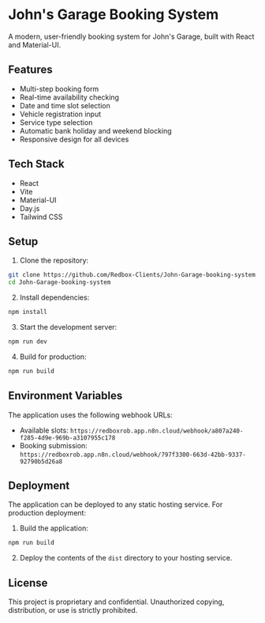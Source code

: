 # John's Garage Booking System

A modern, user-friendly booking system for John's Garage, built with React and Material-UI.

## Features

- Multi-step booking form
- Real-time availability checking
- Date and time slot selection
- Vehicle registration input
- Service type selection
- Automatic bank holiday and weekend blocking
- Responsive design for all devices

## Tech Stack

- React
- Vite
- Material-UI
- Day.js
- Tailwind CSS

## Setup

1. Clone the repository:
```bash
git clone https://github.com/Redbox-Clients/John-Garage-booking-system.git
cd John-Garage-booking-system
```

2. Install dependencies:
```bash
npm install
```

3. Start the development server:
```bash
npm run dev
```

4. Build for production:
```bash
npm run build
```

## Environment Variables

The application uses the following webhook URLs:
- Available slots: `https://redboxrob.app.n8n.cloud/webhook/a807a240-f285-4d9e-969b-a3107955c178`
- Booking submission: `https://redboxrob.app.n8n.cloud/webhook/797f3300-663d-42bb-9337-92790b5d26a8`

## Deployment

The application can be deployed to any static hosting service. For production deployment:

1. Build the application:
```bash
npm run build
```

2. Deploy the contents of the `dist` directory to your hosting service.

## License

This project is proprietary and confidential. Unauthorized copying, distribution, or use is strictly prohibited.
